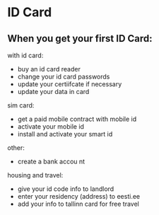 # ID Card

## When you get your first ID Card:

with id card:
- buy an id card reader
- change your id card passwords
- update your certiifcate if necessary
- update your data in card

sim card:
- get a paid mobile contract with mobile id
- activate your mobile id
- install and activate your smart id

other:
- create a bank accou nt

housing and travel:
- give your id code info to landlord
- enter your residency (address) to eesti.ee
- add your info to tallinn card for free travel
